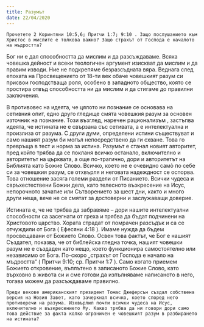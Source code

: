 ```yaml
---
title: Разумът
date: 22/04/2020
---
```


`Прочетете 2 Коринтяни 10:5,6; Притчи 1:7; 9:10 . Защо послушанието към Христос в мислите е толкова важно? Защо страхът от Господа е началото на мъдростта?`

Бог ни е дал способността да мислим и да разсъждаваме. Всяка човешка дейност и всеки теологичен аргумент изискват да мислим и да правим изводи. Ние не подкрепяме безразсъдната вяра. Веднага след епохата на Просвещението от 18-ти век обаче човешкият разум си присвои господстваща роля, особено в западното общество, която се простира отвъд способността ни да мислим и да стигаме до правилни заключения.

В противовес на идеята, че цялото ни познание се основава на сетивния опит, едно друго гледище смята човешкия разум за основен източник на познание. Този възглед, наречен рационализъм , застъпва идеята, че истината не е свързана със сетивата, а е интелектуална и произлиза от разума. С други думи, определени истини съществуват и само нашият разум би могъл непосредствено да ги схване. Това го превръща в тест и норма за истина. Разумът е станал новият авторитет, пред който трябва да се покланя всичко останало, включително и авторитетът на църквата, а още по-трагично, дори и авторитетът на Библията като Божие Слово. Всичко, което не е очевидно самò по себе си за човешкия разум, се отхвърля и неговата надеждност се оспорва. Това отношение засяга големи раздели от Писанието. Всички чудеса и свръхестествени Божии дела, като телесното възкресение на Исус, непорочното зачатие или Сътворението за шест дни, както и много други неща, вече не се смятат за достоверни и заслужаващи доверие.

Истината е, че не трябва да забравяме – дори нашите интелектуални способности са засегнати от греха и трябва да бъдат подчинени на Христовото царство. Хората страдат от помрачен разсъдък и са се отчуждили от Бога ( Ефесяни 4:18 ). Имаме нужда да бъдем просвещавани от Божието Слово. Освен това фактът, че Бог е нашият Създател, показва, че от библейска гледна точка, нашият човешки разум не е създаден като нещо, което функционира самостоятелно или независимо от Бога. По-скоро „страхът от Господа е начало на мъдростта“ ( Притчи 9:10; ср. Притчи 1:7 ). Само когато приемем Божието откровение, въплътено в записаното Божие Слово, като върховно в живота си и сме готови да изпълняваме написаното в него, тогава можем да разсъждаваме правилно.

`Преди векове американският президент Томас Джеферсън създал собствена версия на Новия Завет, като зачеркнал всичко, което според него противоречи на разума. Изхвърлил почти всички чудеса на Исус, включително и възкресението Му. Какво трябва да ни говори дори само това действие за факта колко ограничен е човешкият разум в разбирането на истината?`
